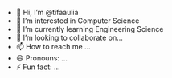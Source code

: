 - 👋 Hi, I’m @tifaaulia
- 👀 I’m interested in Computer Science
- 🌱 I’m currently learning Engineering Science
- 💞️ I’m looking to collaborate on...
- 📫 How to reach me ...
- 😄 Pronouns: ...
- ⚡ Fun fact: ...

<!---
tifaaulia/tifaaulia is a ✨ special ✨ repository because its `README.md` (this file) appears on your GitHub profile.
You can click the Preview link to take a look at your changes.
--->

